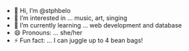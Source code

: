 - 👋 Hi, I’m @stphbelo
- 👀 I’m interested in ... music, art, singing
- 🌱 I’m currently learning ... web development and database
- 😄 Pronouns: ... she/her
- ⚡ Fun fact: ... I can juggle up to 4 bean bags!

<!---
stphbelo/stphbelo is a ✨ special ✨ repository because its `ABOUTME.md` (this file) appears on your GitHub profile.
You can click the Preview link to take a look at your changes.
--->
